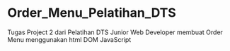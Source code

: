 # Order_Menu_Pelatihan_DTS
Tugas Project 2 dari Pelatihan DTS Junior Web Developer membuat Order Menu menggunakan html DOM JavaScript
